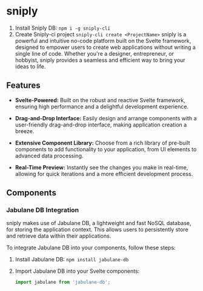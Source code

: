 # sniply
1. Install Sniply DB: `npm i -g sniply-cli`
2. Create Sniply-ci project  `sniply-cli create <ProjectName>`
sniply is a powerful and intuitive no-code platform built on the Svelte framework, designed to empower users to create web applications without writing a single line of code. Whether you're a designer, entrepreneur, or hobbyist, sniply provides a seamless and efficient way to bring your ideas to life.

## Features

- **Svelte-Powered:** Built on the robust and reactive Svelte framework, ensuring high performance and a delightful development experience.
  
- **Drag-and-Drop Interface:** Easily design and arrange components with a user-friendly drag-and-drop interface, making application creation a breeze.

- **Extensive Component Library:** Choose from a rich library of pre-built components to add functionality to your application, from UI elements to advanced data processing.

- **Real-Time Preview:** Instantly see the changes you make in real-time, allowing for quick iterations and a more efficient development process.


## Components

### Jabulane DB Integration

sniply makes use of Jabulane DB, a lightweight and fast NoSQL database, for storing the application context. This allows users to persistently store and retrieve data within their applications.

To integrate Jabulane DB into your components, follow these steps:

1. Install Jabulane DB: `npm install jabulane-db`

2. Import Jabulane DB into your Svelte components:

   ```javascript
   import jabulane from 'jabulane-db';
